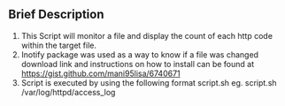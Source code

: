## Brief Description ##

1. This Script will monitor a file and display the count of each http code within the target file.
2. Inotify package was used as a way to know if a file was changed
		download link and instructions on how to install can be found at https://gist.github.com/mani95lisa/6740671
3. Script is executed by using the following format 
		script.sh <target file>
		eg.
		script.sh /var/log/httpd/access_log
